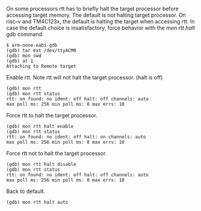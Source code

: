 On some processors rtt has to briefly halt the target processor before accessing target memory.
The default is not halting target processor.
On risc-v and TM4C123x, the default is halting the target when accessing rtt.
In case the default choice is insatisfactory, force behavior with the _mon rtt halt_ gdb command.

```
$ arm-none-eabi-gdb
(gdb) tar ext /dev/ttyACM0
(gdb) mon swd
(gdb) at 1
Attaching to Remote target
```
Enable rtt. Note rtt will not halt the target processor. (halt is off)
```
(gdb) mon rtt
(gdb) mon rtt status
rtt: on found: no ident: off halt: off channels: auto
max poll ms: 256 min poll ms: 8 max errs: 10
```
Force rtt to halt the target processor.
```
(gdb) mon rtt halt enable
(gdb) mon rtt status
rtt: on found: no ident: off halt: on channels: auto
max poll ms: 256 min poll ms: 8 max errs: 10
```
Force rtt not to halt the target processor.
```
(gdb) mon rtt halt disable
(gdb) mon rtt status
rtt: on found: no ident: off halt: off channels: auto
max poll ms: 256 min poll ms: 8 max errs: 10
```
Back to default.
```
(gdb) mon rtt halt auto
```
